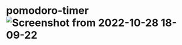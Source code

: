 # pomodoro-timer![Screenshot from 2022-10-28 18-09-22](https://user-images.githubusercontent.com/110360901/198623586-a04047fa-246b-4594-ba78-97c479a7800b.png)
